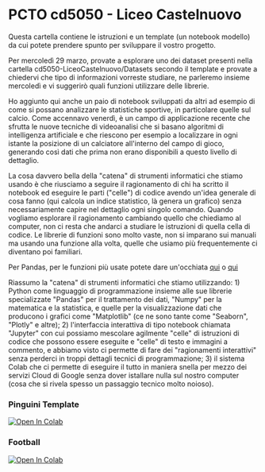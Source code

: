 # PCTO cd5050 - Liceo Castelnuovo

Questa cartella contiene le istruzioni e un template (un notebook modello) da cui potete prendere spunto per sviluppare il vostro progetto.

Per mercoledì 29 marzo, provate a esplorare uno dei dataset presenti nella cartella cd5050-LiceoCastelnuovo/Datasets secondo il template e provate a chiedervi che tipo di informazioni vorreste studiare, ne parleremo insieme mercoledì e vi suggerirò quali funzioni utilizzare delle librerie.

Ho aggiunto qui anche un paio di notebook sviluppati da altri ad esempio di come si possano analizzare le statistiche sportive, in particolare quelle sul calcio. Come accennavo venerdì, è un campo di applicazione recente che sfrutta le nuove tecniche di videoanalisi che si basano algoritmi di intelligenza artificiale e che riescono per esempio a localizzare in ogni istante la posizione di un calciatore all'interno del campo di gioco, generando così dati che prima non erano disponibili a questo livello di dettaglio. 

La cosa davvero bella della "catena" di strumenti informatici che stiamo usando è che riusciamo a seguire il ragionamento di chi ha scritto il notebook ed eseguire le parti ("celle") di codice avendo un'idea generale di cosa fanno (qui calcola un indice statistico, là genera un grafico) senza necessariamente capire nel dettaglio ogni singolo comando. Quando vogliamo esplorare il ragionamento cambiando quello che chiediamo al computer, non ci resta che andarci a studiare le istruzioni di quella cella di codice. Le librerie di funzioni sono molto vaste, non si imparano sui manuali ma usando una funzione alla volta, quelle che usiamo più frequentemente ci diventano poi familiari. 

Per Pandas, per le funzioni più usate potete dare un'occhiata [qui](https://medium.com/analytics-vidhya/top-20-pandas-functions-which-are-commonly-used-for-exploratory-data-analysis-3cb817a60f46) o [qui](https://medium.com/techtofreedom/10-pandas-functions-that-help-you-understand-a-dataset-completely-b7de7e7e14ab)

Riassumo la "catena" di strumenti informatici che stiamo utilizzando: 1) Python come linguaggio di programmazione insieme alle sue librerie specializzate "Pandas" per il trattamento dei dati, "Numpy" per la matematica e la statistica, e quelle per la visualizzazione dati che producono i grafici come "Matplotlib" (ce ne sono tante come "Seaborn", "Plotly" e altre); 2) l'interfaccia interattiva di tipo notebook chiamata "Jupyter" con cui possiamo mescolare agilmente "celle" di istruzioni di codice che possono essere eseguite e "celle" di testo e immagini a commento, e abbiamo visto ci permette di fare dei "ragionamenti interattivi" senza perderci in troppi dettagli tecnici di programmazione; 3) il sistema Colab che ci permette di eseguire il tutto in maniera snella per mezzo dei servizi Cloud di Google senza dover istallare nulla sul nostro computer (cosa che si rivela spesso un passaggio tecnico molto noioso).

### Pinguini Template
[![Open In Colab](https://colab.research.google.com/assets/colab-badge.svg)](https://githubtocolab.com/slvcsl/cd5050-Morgagni/blob/main/Progetto/pinguini_template.ipynb)

### Football
[![Open In Colab](https://colab.research.google.com/assets/colab-badge.svg)](https://githubtocolab.com/slvcsl/cd5050-Morgagni/blob/main/Colab/Morgagni_M2.ipynb)

